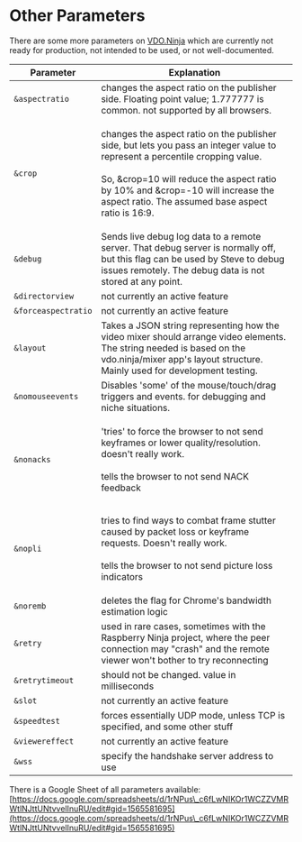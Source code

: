 # Other Parameters

There are some more parameters on [VDO.Ninja](https://vdo.ninja) which are currently not ready for production, not intended to be used, or not well-documented.

| Parameter           | Explanation                                                                                                                                                                                                                                                                                  |
| ------------------- | -------------------------------------------------------------------------------------------------------------------------------------------------------------------------------------------------------------------------------------------------------------------------------------------- |
| `&aspectratio`      | changes the aspect ratio on the publisher side. Floating point value; 1.777777 is common. not supported by all browsers.                                                                                                                                                                     |
| `&crop`             | <p>changes the aspect ratio on the publisher side, but lets you pass an integer value to represent a percentile cropping value. <br><br>So, &#x26;crop=10 will reduce the aspect ratio by 10% and &#x26;crop=-10 will increase the aspect ratio.  The assumed base aspect ratio is 16:9.</p> |
| `&debug`            | Sends live debug log data to a remote server. That debug server is normally off, but this flag can be used by Steve to debug issues remotely. The debug data is not stored at any point.                                                                                                     |
| `&directorview`     | not currently an active feature                                                                                                                                                                                                                                                              |
| `&forceaspectratio` | not currently an active feature                                                                                                                                                                                                                                                              |
| `&layout`           | Takes a JSON string representing how the video mixer should arrange video elements. The string needed is based on the vdo.ninja/mixer app's layout structure.  Mainly used for development testing.                                                                                          |
| `&nomouseevents`    | Disables 'some' of the mouse/touch/drag triggers and events.  for debugging and niche situations.                                                                                                                                                                                            |
| `&nonacks`          | <p>'tries' to force the browser to not send keyframes or lower quality/resolution. doesn't really work.<br><br>tells the browser to not send NACK feedback</p>                                                                                                                               |
| `&nopli`            | <p>tries to find ways to combat frame stutter caused by packet loss or keyframe requests. Doesn't really work.<br><br>tells the browser to not send picture loss indicators</p>                                                                                                              |
| `&noremb`           | deletes the flag for Chrome's bandwidth estimation logic                                                                                                                                                                                                                                     |
| `&retry`            | used in rare cases, sometimes with the Raspberry Ninja project, where the peer connection may "crash" and the remote viewer won't bother to try reconnecting                                                                                                                                 |
| `&retrytimeout`     | should not be changed. value in milliseconds                                                                                                                                                                                                                                                 |
| `&slot`             | not currently an active feature                                                                                                                                                                                                                                                              |
| `&speedtest`        | forces essentially UDP mode, unless TCP is specified, and some other stuff                                                                                                                                                                                                                   |
| `&viewereffect`     | not currently an active feature                                                                                                                                                                                                                                                              |
| `&wss`              | specify the handshake server address to use                                                                                                                                                                                                                                                  |

There is a Google Sheet of all parameters available:\
[https://docs.google.com/spreadsheets/d/1rNPus\_c6fLwNIKOr1WCZZVMRWtlNJttUNtvvelInuRU/edit#gid=1565581695](https://docs.google.com/spreadsheets/d/1rNPus\_c6fLwNIKOr1WCZZVMRWtlNJttUNtvvelInuRU/edit#gid=1565581695)
